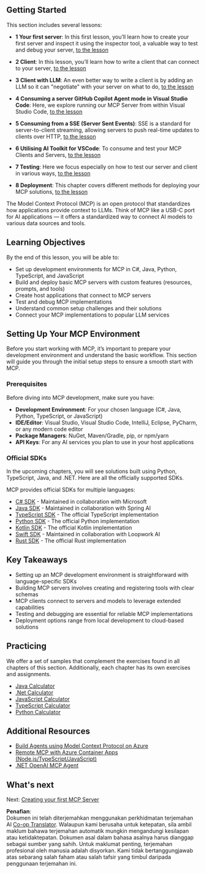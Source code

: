 <!--
CO_OP_TRANSLATOR_METADATA:
{
  "original_hash": "f77fa364511cb670d6262d119d56f562",
  "translation_date": "2025-06-11T09:14:10+00:00",
  "source_file": "03-GettingStarted/README.md",
  "language_code": "ms"
}
-->
## Getting Started  

This section includes several lessons:

- **1 Your first server**: In this first lesson, you’ll learn how to create your first server and inspect it using the inspector tool, a valuable way to test and debug your server, [to the lesson](/03-GettingStarted/01-first-server/README.md)

- **2 Client**: In this lesson, you’ll learn how to write a client that can connect to your server, [to the lesson](/03-GettingStarted/02-client/README.md)

- **3 Client with LLM**: An even better way to write a client is by adding an LLM so it can "negotiate" with your server on what to do, [to the lesson](/03-GettingStarted/03-llm-client/README.md)

- **4 Consuming a server GitHub Copilot Agent mode in Visual Studio Code**: Here, we explore running our MCP Server from within Visual Studio Code, [to the lesson](/03-GettingStarted/04-vscode/README.md)

- **5 Consuming from a SSE (Server Sent Events)**: SSE is a standard for server-to-client streaming, allowing servers to push real-time updates to clients over HTTP, [to the lesson](/03-GettingStarted/05-sse-server/README.md)

- **6 Utilising AI Toolkit for VSCode**: To consume and test your MCP Clients and Servers, [to the lesson](/03-GettingStarted/06-aitk/README.md)

- **7 Testing**: Here we focus especially on how to test our server and client in various ways, [to the lesson](/03-GettingStarted/07-testing/README.md)

- **8 Deployment**: This chapter covers different methods for deploying your MCP solutions, [to the lesson](/03-GettingStarted/08-deployment/README.md)


The Model Context Protocol (MCP) is an open protocol that standardizes how applications provide context to LLMs. Think of MCP like a USB-C port for AI applications — it offers a standardized way to connect AI models to various data sources and tools.

## Learning Objectives

By the end of this lesson, you will be able to:

- Set up development environments for MCP in C#, Java, Python, TypeScript, and JavaScript  
- Build and deploy basic MCP servers with custom features (resources, prompts, and tools)  
- Create host applications that connect to MCP servers  
- Test and debug MCP implementations  
- Understand common setup challenges and their solutions  
- Connect your MCP implementations to popular LLM services  

## Setting Up Your MCP Environment

Before you start working with MCP, it’s important to prepare your development environment and understand the basic workflow. This section will guide you through the initial setup steps to ensure a smooth start with MCP.

### Prerequisites

Before diving into MCP development, make sure you have:

- **Development Environment**: For your chosen language (C#, Java, Python, TypeScript, or JavaScript)  
- **IDE/Editor**: Visual Studio, Visual Studio Code, IntelliJ, Eclipse, PyCharm, or any modern code editor  
- **Package Managers**: NuGet, Maven/Gradle, pip, or npm/yarn  
- **API Keys**: For any AI services you plan to use in your host applications  


### Official SDKs

In the upcoming chapters, you will see solutions built using Python, TypeScript, Java, and .NET. Here are all the officially supported SDKs.

MCP provides official SDKs for multiple languages:  
- [C# SDK](https://github.com/modelcontextprotocol/csharp-sdk) - Maintained in collaboration with Microsoft  
- [Java SDK](https://github.com/modelcontextprotocol/java-sdk) - Maintained in collaboration with Spring AI  
- [TypeScript SDK](https://github.com/modelcontextprotocol/typescript-sdk) - The official TypeScript implementation  
- [Python SDK](https://github.com/modelcontextprotocol/python-sdk) - The official Python implementation  
- [Kotlin SDK](https://github.com/modelcontextprotocol/kotlin-sdk) - The official Kotlin implementation  
- [Swift SDK](https://github.com/modelcontextprotocol/swift-sdk) - Maintained in collaboration with Loopwork AI  
- [Rust SDK](https://github.com/modelcontextprotocol/rust-sdk) - The official Rust implementation  

## Key Takeaways

- Setting up an MCP development environment is straightforward with language-specific SDKs  
- Building MCP servers involves creating and registering tools with clear schemas  
- MCP clients connect to servers and models to leverage extended capabilities  
- Testing and debugging are essential for reliable MCP implementations  
- Deployment options range from local development to cloud-based solutions  

## Practicing

We offer a set of samples that complement the exercises found in all chapters of this section. Additionally, each chapter has its own exercises and assignments.

- [Java Calculator](./samples/java/calculator/README.md)  
- [.Net Calculator](../../../03-GettingStarted/samples/csharp)  
- [JavaScript Calculator](./samples/javascript/README.md)  
- [TypeScript Calculator](./samples/typescript/README.md)  
- [Python Calculator](../../../03-GettingStarted/samples/python)  

## Additional Resources

- [Build Agents using Model Context Protocol on Azure](https://learn.microsoft.com/azure/developer/ai/intro-agents-mcp)  
- [Remote MCP with Azure Container Apps (Node.js/TypeScript/JavaScript)](https://learn.microsoft.com/samples/azure-samples/mcp-container-ts/mcp-container-ts/)  
- [.NET OpenAI MCP Agent](https://learn.microsoft.com/samples/azure-samples/openai-mcp-agent-dotnet/openai-mcp-agent-dotnet/)  

## What's next

Next: [Creating your first MCP Server](/03-GettingStarted/01-first-server/README.md)

**Penafian**:  
Dokumen ini telah diterjemahkan menggunakan perkhidmatan terjemahan AI [Co-op Translator](https://github.com/Azure/co-op-translator). Walaupun kami berusaha untuk ketepatan, sila ambil maklum bahawa terjemahan automatik mungkin mengandungi kesilapan atau ketidaktepatan. Dokumen asal dalam bahasa asalnya harus dianggap sebagai sumber yang sahih. Untuk maklumat penting, terjemahan profesional oleh manusia adalah disyorkan. Kami tidak bertanggungjawab atas sebarang salah faham atau salah tafsir yang timbul daripada penggunaan terjemahan ini.